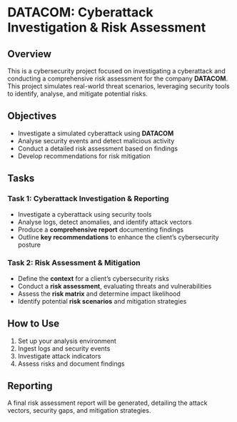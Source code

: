 # DATACOM: Cyberattack Investigation & Risk Assessment  

## Overview  
This is a cybersecurity project focused on investigating a cyberattack and conducting a comprehensive risk assessment for the company **DATACOM**. This project simulates real-world threat scenarios, leveraging security tools to identify, analyse, and mitigate potential risks.  

## Objectives  
- Investigate a simulated cyberattack using **DATACOM**  
- Analyse security events and detect malicious activity  
- Conduct a detailed risk assessment based on findings  
- Develop recommendations for risk mitigation  

## Tasks  

### Task 1: Cyberattack Investigation & Reporting  
- Investigate a cyberattack using security tools  
- Analyse logs, detect anomalies, and identify attack vectors  
- Produce a **comprehensive report** documenting findings  
- Outline **key recommendations** to enhance the client’s cybersecurity posture  

### Task 2: Risk Assessment & Mitigation  
- Define the **context** for a client’s cybersecurity risks  
- Conduct a **risk assessment**, evaluating threats and vulnerabilities  
- Assess the **risk matrix** and determine impact likelihood  
- Identify potential **risk scenarios** and mitigation strategies   

## How to Use  
1. Set up your analysis environment  
2. Ingest logs and security events  
3. Investigate attack indicators  
4. Assess risks and document findings  

## Reporting  
A final risk assessment report will be generated, detailing the attack vectors, security gaps, and mitigation strategies.  
